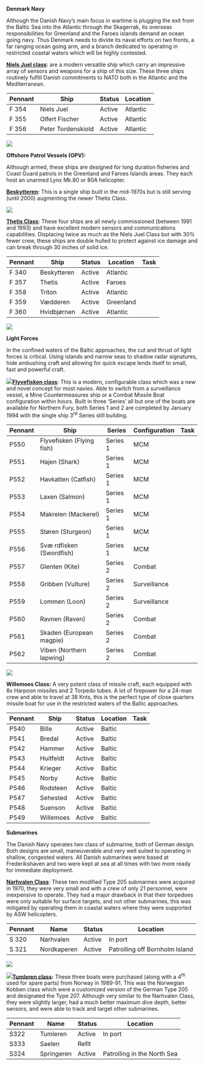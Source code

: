 **Denmark Navy**

Although the Danish Navy’s main focus in wartime is plugging the exit
from the Baltic Sea into the Atlantic through the Skagerrak, its
overseas responsibilities for Greenland and the Faroes islands demand an
ocean going navy. Thus Denmark needs to divide its naval efforts on two
fronts, a far ranging ocean going arm, and a branch dedicated to
operating in restricted coastal waters which will be highly contested.

[**Niels Juel
class**](http://www.navalhistory.dk/English/TheShips/N/NielsJuel\(1980\).htm):
are a modern versatile ship which carry an impressive array of sensors
and weapons for a ship of this size. These three ships routinely fulfill
Danish commitments to NATO both in the Atlantic and the Mediterranean.

| **Pennant** | **Ship**           | **Status** | **Location** |
| ----------- | ------------------ | ---------- | ------------ |
| F 354       | Niels Juel         | Active     | Atlantic     |
| F 355       | Olfert Fischer     | Active     | Atlantic     |
| F 356       | Peter Tordenskiold | Active     | Atlantic     |

![](/assets/images/nato/dk/navy/image1.jpg)

**Offshore Patrol Vessels (OPV):**

Although armed, these ships are designed for long duration fisheries and
Coast Guard patrols in the Greenland and Faroes Islands areas. They each
host an unarmed Lynx Mk.80 or 80A
helicopter.

**[Beskytteren](http://www.navalhistory.dk/English/TheShips/B/Beskytteren\(1976\).htm):**
This is a single ship built in the mid-1970s but is still serving (until
2000) augmenting the newer Thetis Class.

![](/assets/images/nato/dk/navy/image2.jpg)

[**Thetis
Class**](http://www.navalhistory.dk/English/TheShips/Classes/Thetis_Class\(1991\).htm):
These four ships are all newly commissioned (between 1991 and 1993) and
have excellent modern sensors and communications capabilities.
Displacing twice as much as the Niels Juel Class but with 30% fewer
crew, these ships are double hulled to protect against ice damage and
can break through 30 inches of solid ice.

| **Pennant** | **Ship**    | **Status** | **Location** | **Task** |
| ----------- | ----------- | ---------- | ------------ | -------- |
| F 340       | Beskytteren | Active     | Atlantic     |          |
| F 357       | Thetis      | Active     | Faroes       |          |
| F 358       | Triton      | Active     | Atlantic     |          |
| F 359       | Vædderen    | Active     | Greenland    |          |
| F 360       | Hvidbjørnen | Active     | Atlantic     |          |

![](/assets/images/nato/dk/navy/image3.jpg)

**Light Forces**

In the confined waters of the Baltic approaches, the cut and thrust of
light forces is critical. Using islands and narrow seas to shadow radar
signatures, hide ambushing craft and allowing for quick escape lends
itself to small, fast and powerful craft.

![](/assets/images/nato/dk/navy/image4.jpg)[**Flyvefisken
class**](http://www.navalhistory.dk/English/TheShips/F/Flyvefisken\(1989\).htm):
This is a modern, configurable class which was a new and novel concept
for most navies. Able to switch from a surveillance vessel, a Mine
Countermeasures ship or a Combat Missile Boat configuration within
hours. Built in three ‘Series’ all but one of the boats are available
for Northern Fury, both Series 1 and 2 are completed by January 1994
with the single ship 3<sup>rd</sup> Series still
building.

| **Pennant** | **Ship**                  | **Series** | **Configuration** | **Task** |
| ----------- | ------------------------- | ---------- | ----------------- | -------- |
| P550        | Flyvefisken (Flying fish) | Series 1   | MCM               |          |
| P551        | Hajen (Shark)             | Series 1   | MCM               |          |
| P552        | Havkatten (Catfish)       | Series 1   | MCM               |          |
| P553        | Laxen (Salmon)            | Series 1   | MCM               |          |
| P554        | Makrelen (Mackerel)       | Series 1   | MCM               |          |
| P555        | Støren (Sturgeon)         | Series 1   | MCM               |          |
| P556        | Svæ rdfisken (Swordfish)  | Series 1   | MCM               |          |
| P557        | Glenten (Kite)            | Series 2   | Combat            |          |
| P558        | Gribben (Vulture)         | Series 2   | Surveillance      |          |
| P559        | Lommen (Loon)             | Series 2   | Surveillance      |          |
| P560        | Ravnen (Raven)            | Series 2   | Combat            |          |
| P561        | Skaden (European magpie)  | Series 2   | Combat            |          |
| P562        | Viben (Northern lapwing)  | Series 2   | Combat            |          |

![](/assets/images/nato/dk/navy/image5.jpg)

**Willemoes Class:** A very potent class of missile craft, each equipped
with 8x Harpoon missiles and 2 Torpedo tubes. A lot of firepower for a
24-man crew and able to travel at 38 Knts, this is the perfect type of
close quarters missile boat for use in the restricted waters of the
Baltic approaches.

| **Pennant** | **Ship**  | **Status** | **Location** | **Task** |
| ----------- | --------- | ---------- | ------------ | -------- |
| P540        | Bille     | Active     | Baltic       |          |
| P541        | Bredal    | Active     | Baltic       |          |
| P542        | Hammer    | Active     | Baltic       |          |
| P543        | Huitfeldt | Active     | Baltic       |          |
| P544        | Krieger   | Active     | Baltic       |          |
| P545        | Norby     | Active     | Baltic       |          |
| P546        | Rodsteen  | Active     | Baltic       |          |
| P547        | Sehested  | Active     | Baltic       |          |
| P548        | Suenson   | Active     | Baltic       |          |
| P549        | Willemoes | Active     | Baltic       |          |

**Submarines**

The Danish Navy operates two class of submarine, both of German design.
Both designs are small, maneuverable and very well suited to operating
in shallow, congested waters. All Danish submarines were based at
Frederikshaven and two were kept at sea at all times with two more ready
for immediate deployment.

[**Narhvalen Class**](https://en.wikipedia.org/wiki/Type_205_submarine):
These two modified Type 205 submarines were acquired in 1970, they were
very small and with a crew of only 21 personnel, were inexpensive to
operate. They had a major drawback in that their torpedoes were only
suitable for surface targets, and not other submarines, this was
mitigated by operating them in coastal waters where they were supported
by ASW helicopters.

| Pennant | Name        | Status | Location                       |
| ------- | ----------- | ------ | ------------------------------ |
| S 320   | Narhvalen   | Active | In port                        |
| S 321   | Nordkaperen | Active | Patrolling off Bornholm Island |

![](/assets/images/nato/dk/navy/image6.jpg)

![](/assets/images/nato/dk/navy/image7.jpg)**[Tumleren
class](https://en.wikipedia.org/wiki/Kobben-class_submarine):** These
three boats were purchased (along with a 4<sup>th</sup> used for spare
parts) from Norway in 1989-91. This was the Norwegian Kobben class which
were a customized version of the German Type 205 and designated the Type
207. Although very similar to the Narhvalen Class, they were slightly
larger, had a much better maximum dive depth, better sensors, and were
able to track and target other submarines.

| Pennant | Name       | Status | Location                    |
| ------- | ---------- | ------ | --------------------------- |
| S322    | Tumleren   | Active | In port                     |
| S333    | Saelen     | Refit  |                             |
| S324    | Springeren | Active | Patrolling in the North Sea |
